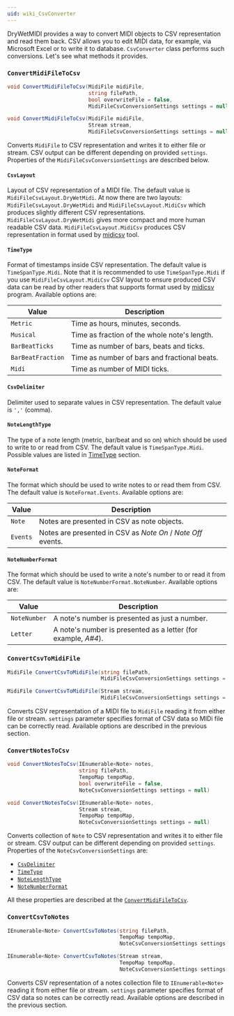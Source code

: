 ```yaml
---
uid: wiki_CsvConverter
---
```


DryWetMIDI provides a way to convert MIDI objects to CSV representation and read them back. CSV allows you to edit MIDI data, for example, via Microsoft Excel or to write it to database. `CsvConverter` class performs such conversions. Let's see what methods it provides.

### `ConvertMidiFileToCsv`

```csharp
void ConvertMidiFileToCsv(MidiFile midiFile,
                          string filePath,
                          bool overwriteFile = false,
                          MidiFileCsvConversionSettings settings = null)
```
```csharp
void ConvertMidiFileToCsv(MidiFile midiFile,
                          Stream stream,
                          MidiFileCsvConversionSettings settings = null)
```

Converts `MidiFile` to CSV representation and writes it to either file or stream. CSV output can be different depending on provided `settings`. Properties of the `MidiFileCsvConversionSettings` are described below.

#### `CsvLayout`

Layout of CSV representation of a MIDI file. The default value is `MidiFileCsvLayout.DryWetMidi`. At now there are two layouts: `MidiFileCsvLayout.DryWetMidi` and `MidiFileCsvLayout.MidiCsv` which produces slightly different CSV representations. `MidiFileCsvLayout.DryWetMidi` gives more compact and more human readable CSV data. `MidiFileCsvLayout.MidiCsv` produces CSV representation in format used by [midicsv](http://www.fourmilab.ch/webtools/midicsv/) tool.

#### `TimeType`

Format of timestamps inside CSV representation. The default value is `TimeSpanType.Midi`. Note that it is recommended to use `TimeSpanType.Midi` if you use `MidiFileCsvLayout.MidiCsv` CSV layout to ensure produced CSV data can be read by other readers that supports format used by [midicsv](http://www.fourmilab.ch/webtools/midicsv/) program. Available options are:

Value | Description
----- | -----------
`Metric` | Time as hours, minutes, seconds.
`Musical` | Time as fraction of the whole note's length.
`BarBeatTicks` | Time as number of bars, beats and ticks.
`BarBeatFraction` | Time as number of bars and fractional beats.
`Midi` | Time as number of MIDI ticks.

#### `CsvDelimiter`

Delimiter used to separate values in CSV representation. The default value is `','` (comma).

#### `NoteLengthType`

The type of a note length (metric, bar/beat and so on) which should be used to write to or read from CSV. The default value is `TimeSpanType.Midi`. Possible values are listed in [TimeType](#timetype) section.

#### `NoteFormat`

The format which should be used to write notes to or read them from CSV. The default value is `NoteFormat.Events`. Available options are:

Value | Description
----- | -----------
`Note` | Notes are presented in CSV as note objects.
`Events` | Notes are presented in CSV as _Note On_ / _Note Off_ events.

#### `NoteNumberFormat`

The format which should be used to write a note's number to or read it from CSV. The default value is `NoteNumberFormat.NoteNumber`. Available options are:

Value | Description
----- | -----------
`NoteNumber` | A note's number is presented as just a number.
`Letter` | A note's number is presented as a letter (for example, _A#4_).

### `ConvertCsvToMidiFile`

```csharp
MidiFile ConvertCsvToMidiFile(string filePath,
                              MidiFileCsvConversionSettings settings = null)
```
```csharp
MidiFile ConvertCsvToMidiFile(Stream stream,
                              MidiFileCsvConversionSettings settings = null)
```

Converts CSV representation of a MIDI file to `MidiFile` reading it from either file or stream. `settings` parameter specifies format of CSV data so MIDi file can be correctly read. Available options are described in the previous section.

### `ConvertNotesToCsv`

```csharp
void ConvertNotesToCsv(IEnumerable<Note> notes,
                       string filePath,
                       TempoMap tempoMap,
                       bool overwriteFile = false,
                       NoteCsvConversionSettings settings = null)
```
```csharp
void ConvertNotesToCsv(IEnumerable<Note> notes,
                       Stream stream,
                       TempoMap tempoMap,
                       NoteCsvConversionSettings settings = null)
```

Converts collection of `Note` to CSV representation and writes it to either file or stream. CSV output can be different depending on provided `settings`. Properties of the `NoteCsvConversionSettings` are:

* [`CsvDelimiter`](#csvdelimiter)
* [`TimeType`](#timetype)
* [`NoteLengthType`](#notelengthtype)
* [`NoteNumberFormat`](#notenumberformat)

All these properties are described at the [`ConvertMidiFileToCsv`](#convertmidifiletocsv).

### `ConvertCsvToNotes`

```csharp
IEnumerable<Note> ConvertCsvToNotes(string filePath,
                                    TempoMap tempoMap,
                                    NoteCsvConversionSettings settings = null)
```
```csharp
IEnumerable<Note> ConvertCsvToNotes(Stream stream,
                                    TempoMap tempoMap,
                                    NoteCsvConversionSettings settings = null)
```

Converts CSV representation of a notes collection file to `IEnumerable<Note>` reading it from either file or stream. `settings` parameter specifies format of CSV data so notes can be correctly read. Available options are described in the previous section.